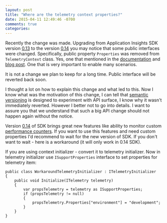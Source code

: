 ```yaml
---
layout: post
title: "Where are the telemetry context properties?"
date: 2015-04-11 12:49:46 -0700
comments: true
categories: 
---
```

Recently the change was made. Upgrading from Application Insights SDK version [0.13](http://www.nuget.org/packages/Microsoft.ApplicationInsights.Web/0.13.3-build03939) to the version [0.14](http://www.nuget.org/packages/Microsoft.ApplicationInsights.Web/0.14.0-build20632) you may notice that some public interfaces were changed. Specifically, public property ```Properties``` was removed from ```TelemetryContext``` class. Yes, one that mentioned in the [documentation](http://azure.microsoft.com/en-us/documentation/articles/app-insights-web-track-usage-custom-events-metrics/#defaults) and [blog post](http://blogs.msdn.com/b/visualstudioalm/archive/2015/01/07/application-insights-support-for-multiple-environments-stamps-and-app-versions.aspx). One that is very important to enable many scenarios.

It is not a change we plan to keep for a long time. Public interface will be reverted back soon.

I thought a lot on how to explain this change and what led to this. Now I know what was the motivation of this change, I can tell that [semantic versioning](http://semver.org/) is designed to experiment with API surface, I know why it wasn't immediately reverted. However I better not to go into details. I want to assure you that we understand that such a big API change should not happen again without the notice.

Version [0.14](http://www.nuget.org/packages/Microsoft.ApplicationInsights.Web/0.14.0-build20632) of SDK brings great new features like ability to monitor custom [performance counters](http://blogs.msdn.com/b/visualstudioalm/archive/2015/04/01/application-insights-choose-your-own-performance-counters.aspx). If you want to use this features and need custom properties I'd recommend to wait for the new version of SDK. If you don't want to wait - here is a workaround (it will only work in 0.14 SDK).

If you are using context initializer - convert it to telemetry initializer. Now in telemetry initializer use ```ISupportProperties``` interface to set properties for telemetry item:

```
public class WorkaroundTelemetryInitializer : ITelemetryInitializer
{
    public void Initialize(ITelemetry telemetry)
    {
        var propsTelemetry = telemetry as ISupportProperties;
        if (propsTelemetry != null)
        {
            propsTelemetry.Properties["environment"] = "development";
        }
    }
}
``` 
